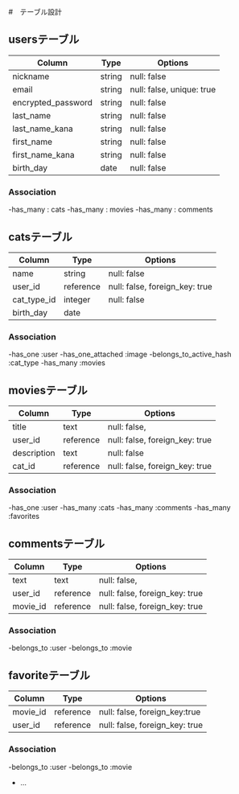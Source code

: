 #　テーブル設計

## usersテーブル
| Column             | Type   | Options                   |
| ------------------ | ------ | ------------------------- |
| nickname           | string | null: false               |
| email              | string | null: false, unique: true |
| encrypted_password | string | null: false               |
| last_name          | string | null: false               |
| last_name_kana     | string | null: false               |
| first_name         | string | null: false               |
| first_name_kana    | string | null: false               |
| birth_day          | date   | null: false               |

### Association

-has_many : cats
-has_many : movies
-has_many : comments

## catsテーブル

| Column           | Type      | Options                        |
| ---------------- | --------- | ------------------------------ |
| name             | string    | null: false                    |
| user_id          | reference | null: false, foreign_key: true |
| cat_type_id      | integer   | null: false                    |
| birth_day        | date      |                                |

### Association

-has_one :user
-has_one_attached :image
-belongs_to_active_hash :cat_type
-has_many :movies

## moviesテーブル

| Column           | Type      | Options                        |
| ---------------- | --------- | ------------------------------ |
| title            | text      | null: false,                   |
| user_id          | reference | null: false, foreign_key: true |
| description      | text      | null: false                    |
| cat_id           | reference | null: false, foreign_key: true |
### Association

-has_one :user
-has_many :cats
-has_many :comments
-has_many :favorites

## commentsテーブル

| Column           | Type      | Options                        |
| ---------------- | --------- | ------------------------------ |
| text             | text      | null: false,                   |
| user_id          | reference | null: false, foreign_key: true |
| movie_id         | reference | null: false, foreign_key: true |

### Association

-belongs_to :user
-belongs_to :movie

## favoriteテーブル

| Column           | Type      | Options                        |
| ---------------- | --------- | ------------------------------ |
| movie_id         | reference | null: false, foreign_key:true  |
| user_id          | reference | null: false, foreign_key: true |

### Association

-belongs_to :user
-belongs_to :movie

* ...
